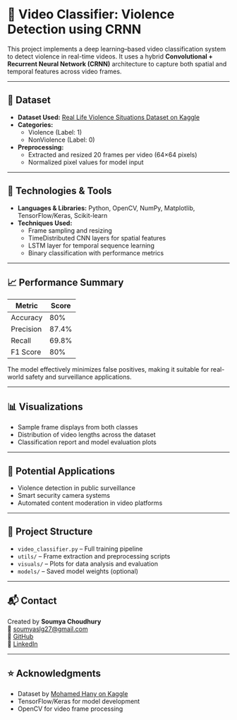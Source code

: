 
# 🧠 Video Classifier: Violence Detection using CRNN

This project implements a deep learning–based video classification system to detect violence in real-time videos. It uses a hybrid **Convolutional + Recurrent Neural Network (CRNN)** architecture to capture both spatial and temporal features across video frames.

---

## 📂 Dataset

- **Dataset Used:** [Real Life Violence Situations Dataset on Kaggle](https://www.kaggle.com/datasets/mohamedhanyyy/real-life-violence-situations-dataset)
- **Categories:** 
  - Violence (Label: 1)
  - NonViolence (Label: 0)
- **Preprocessing:** 
  - Extracted and resized 20 frames per video (64×64 pixels)
  - Normalized pixel values for model input

---

## 🔧 Technologies & Tools

- **Languages & Libraries:** Python, OpenCV, NumPy, Matplotlib, TensorFlow/Keras, Scikit-learn
- **Techniques Used:** 
  - Frame sampling and resizing
  - TimeDistributed CNN layers for spatial features
  - LSTM layer for temporal sequence learning
  - Binary classification with performance metrics

---

## 📈 Performance Summary

| Metric      | Score    |
|-------------|----------|
| Accuracy    | 80%      |
| Precision   | 87.4%    |
| Recall      | 69.8%    |
| F1 Score    | 80%      |

The model effectively minimizes false positives, making it suitable for real-world safety and surveillance applications.

---

## 📊 Visualizations

- Sample frame displays from both classes
- Distribution of video lengths across the dataset
- Classification report and model evaluation plots

---

## 🚀 Potential Applications

- Violence detection in public surveillance
- Smart security camera systems
- Automated content moderation in video platforms

---

## 📌 Project Structure

- `video_classifier.py` – Full training pipeline
- `utils/` – Frame extraction and preprocessing scripts
- `visuals/` – Plots for data analysis and evaluation
- `models/` – Saved model weights (optional)

---

## 📬 Contact

Created by **Soumya Choudhury**  
📧 [soumyaslg27@gmail.com](mailto:soumyaslg27@gmail.com)  
🔗 [GitHub](https://github.com/Soumya-Choudhury)  
🔗 [LinkedIn](https://www.linkedin.com/in/soumya-choudhury27)

---

## ⭐ Acknowledgments

- Dataset by [Mohamed Hany on Kaggle](https://www.kaggle.com/datasets/mohamedhanyyy/real-life-violence-situations-dataset)
- TensorFlow/Keras for model development
- OpenCV for video frame processing
